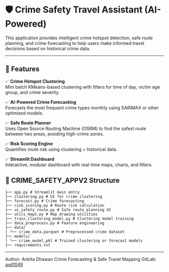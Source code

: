 # 🛡️ Crime Safety Travel Assistant (AI-Powered)

This application provides intelligent crime hotspot detection, safe route planning, and crime forecasting to help users make informed travel decisions based on historical crime data.

---

## 🚀 Features

✅ **Crime Hotspot Clustering**  
Mini batch KMeans-based clustering with filters for time of day, victim age group, and crime severity.

✅ **AI-Powered Crime Forecasting**  
Forecasts the most frequent crime types monthly using SARIMAX or other optimized models.

✅ **Safe Route Planner**  
Uses Open Source Routing Machine (OSRM) to find the safest route between two areas, avoiding high-crime zones.

✅ **Risk Scoring Engine**  
Quantifies route risk using clustering + historical data.

✅ **Streamlit Dashboard**  
Interactive, modular dashboard with real-time maps, charts, and filters.

## 📁 CRIME_SAFETY_APPV2 Structure
```
├── app.py # Streamlit main entry
├── clustering.py # UI for crime clustering
├── forecast.py # Crime forecasting
├── risk_scoring.py # Route risk calculation
├── ui_safety_route.py # Safe route planning UI
├── utils_maps.py # Map drawing utilities
├── train_clustering_model.py # Clustering model training
├── data_preprocess.py # Feature engineering
├── data/
│ └── crime_data.parquet # Preprocessed crime dataset
├── models/
│ └── crime_model.pkl # Trained clustering or forecast models
├── requirements.txt 
```

---

Author: Ankita Dhawan
Crime Forecasting & Safe Travel Mapping
GitLab: [axd1049](https://git.cs.bham.ac.uk/projects-2024-25/axd1049)